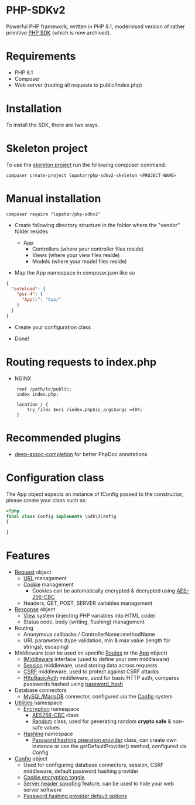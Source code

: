 # PHP-SDKv2

Powerful PHP framework, written in PHP 8.1, modernised version of rather
primitive [PHP SDK](https://github.com/lopatar/PHP-SDK) (which is now archived).

# Requirements

- PHP 8.1
- Composer
- Web server (routing all requests to public/index.php)

# Installation

To install the SDK, there are two ways.

# Skeleton project

To use the [skeleton project](https://github.com/lopatar/PHP-SDKv2-Skeleton) run the following composer command.

```shell
composer create-project lopatar/php-sdkv2-skeleton <PROJECT-NAME>
```

# Manual installation

```shell
composer require "lopatar/php-sdkv2"
```

- Create following directory structure in the folder where the "vendor" folder resides
    - App
        - Controllers (where your controller files reside)
        - Views (where your view files reside)
        - Models (where your model files reside)

- Map the App namespace in composer.json like so

```json
{
  "autoload": {
    "psr-4": {
      "App\\": "App/"
    }
  }
}
```

- Create your configuration class

- Done!

# Routing requests to index.php

- NGINX

```
    root /path/to/public;
    index index.php;

    location / {
        try_files $uri /index.php$is_args$args =404;
    }
```

# Recommended plugins

- [deep-assoc-completion](https://plugins.jetbrains.com/plugin/9927-deep-assoc-completion) for better PhpDoc annotations

# Configuration class

The App object expects an instance of IConfig passed to the constructor, please create your class such as:

```php
<?php
final class Config implements \Sdk\IConfig
{

}
```

# Features

- [Request](https://github.com/lopatar/PHP-SDKv2/blob/main/Sdk/Http/Request.php) object
    - [URL](https://github.com/lopatar/PHP-SDKv2/blob/main/Sdk/Http/Entities/Url.php) management
    - [Cookie](https://github.com/lopatar/PHP-SDKv2/blob/main/Sdk/Http/Entities/Cookie.php) management
        - Cookies can be automatically encrypted & decrypted
          using [AES-256-CBC](https://github.com/lopatar/PHP-SDKv2/blob/main/Sdk/IConfig.php#L134)
    - Headers, GET, POST, SERVER variables management
- [Response](https://github.com/lopatar/PHP-SDKv2/blob/main/Sdk/Http/Response.php) object
    - [View](https://github.com/lopatar/PHP-SDKv2/blob/main/Sdk/Render/View.php) system (injecting PHP variables into
      HTML code)
    - Status code, body (writing, flushing) management
- Routing
    - Anonymous callbacks / ControllerName::methodName
    - URL parameters (type validation, min & max value (length for strings), escaping)
- Middleware (can be used on
  specific [Routes](https://github.com/lopatar/PHP-SDKv2/blob/main/Sdk/Routing/Entities/Route.php) or
  the [App](https://github.com/lopatar/PHP-SDKv2/blob/main/Sdk/App.php) object)
    - [IMiddleware](https://github.com/lopatar/PHP-SDKv2/blob/main/Sdk/Middleware/Interfaces/IMiddleware.php)
      interface (used to define your own middleware)
    - [Session](https://github.com/lopatar/PHP-SDKv2/blob/main/Sdk/Middleware/Session.php) middleware, used storing data
      across requests
    - [CSRF](https://github.com/lopatar/PHP-SDKv2/blob/main/Sdk/Middleware/CSRF.php) middleware, used to protect against
      CSRF attacks
    - [HttpBasicAuth](https://github.com/lopatar/PHP-SDKv2/blob/main/Sdk/Middleware/HttpBasicAuth.php) middleware, used
      for basic HTTP auth, compares passwords hashed using [password_hash](https://www.php.net/password_hash)
- Database connectors
    - [MySQL/MariaDB](https://github.com/lopatar/PHP-SDKv2/blob/main/Sdk/Database/MariaDB/Connection.php) connector,
      configured via the [Config](https://github.com/lopatar/PHP-SDKv2/blob/main/Sdk/IConfig.php) system
- [Utilities](https://github.com/lopatar/PHP-SDKv2/blob/main/Sdk/Utils/) namespace
    - [Encryption](https://github.com/lopatar/PHP-SDKv2/blob/main/Sdk/Utils/Encryption) namespace
        - [AES256-CBC](https://github.com/lopatar/PHP-SDKv2/blob/main/Sdk/Utils/Encryption/AES256.php) class
        - [Random](https://github.com/lopatar/PHP-SDKv2/blob/main/Sdk/Utils/Random.php) class, used for generating
          random **crypto safe** & non-safe values
    - [Hashing](https://github.com/lopatar/PHP-SDKv2/blob/main/Sdk/Utils/Hashing) namespace
        - [Password hashing operation provider](https://github.com/lopatar/PHP-SDKv2/blob/main/Sdk/Utils/PasswordProvider.php)
          class, can create own instance or use the getDefaultProvider() method, configured via Config
- [Config](https://github.com/lopatar/PHP-SDKv2/blob/main/Sdk/IConfig.php) object
    - Used for configuring database connectors, session, CSRF middleware, default password hashing provider
    - [Cookie encryption toggle](https://github.com/lopatar/PHP-SDKv2/blob/main/Sdk/IConfig.php#L134)
    - [Server header spoofing](https://github.com/lopatar/PHP-SDKv2/blob/main/Sdk/IConfig.php#L120) feature, can be used
      to hide your web server software
    - [Password hashing provider default options](https://github.com/lopatar/PHP-SDKv2/blob/main/Sdk/IConfig.php#L136)